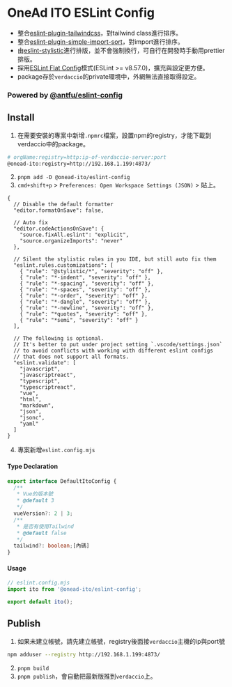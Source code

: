 # OneAd ITO ESLint Config

* 整合[eslint-plugin-tailwindcss](https://github.com/francoismassart/eslint-plugin-tailwindcss)，對tailwind class進行排序。
* 整合[eslint-plugin-simple-import-sort](https://github.com/lydell/eslint-plugin-simple-import-sort)，對import進行排序。
* 由[eslint-stylistic](https://github.com/eslint-stylistic/eslint-stylistic)進行排版，並不會強制換行，可自行在開發時手動用prettier排版。
* 採用[ESLint Flat Config](https://eslint.org/docs/latest/use/configure/configuration-files)模式(ESLint >= v8.57.0)，擴充與設定更方便。
* package存於`verdaccio`的private環境中，外網無法直接取得設定。

### Powered by [@antfu/eslint-config](https://github.com/antfu/eslint-config/tree/main)

## Install
1. 在需要安裝的專案中新增`.npmrc`檔案，設置npm的registry，才能下載到verdaccio中的package。
```bash
# orgName:registry=http:ip-of-verdaccio-server:port
@onead-ito:registry=http://192.168.1.199:4873/
```
2. `pnpm add -D @onead-ito/eslint-config`
3. `cmd+shift+p` > `Preferences: Open Workspace Settings (JSON)` > 貼上。
```jsonc
{
  // Disable the default formatter
  "editor.formatOnSave": false,

  // Auto fix
  "editor.codeActionsOnSave": {
    "source.fixAll.eslint": "explicit",
    "source.organizeImports": "never"
  },

  // Silent the stylistic rules in you IDE, but still auto fix them
  "eslint.rules.customizations": [
    { "rule": "@stylistic/*", "severity": "off" },
    { "rule": "*-indent", "severity": "off" },
    { "rule": "*-spacing", "severity": "off" },
    { "rule": "*-spaces", "severity": "off" },
    { "rule": "*-order", "severity": "off" },
    { "rule": "*-dangle", "severity": "off" },
    { "rule": "*-newline", "severity": "off" },
    { "rule": "*quotes", "severity": "off" },
    { "rule": "*semi", "severity": "off" }
  ],

  // The following is optional.
  // It's better to put under project setting `.vscode/settings.json`
  // to avoid conflicts with working with different eslint configs
  // that does not support all formats.
  "eslint.validate": [
    "javascript",
    "javascriptreact",
    "typescript",
    "typescriptreact",
    "vue",
    "html",
    "markdown",
    "json",
    "jsonc",
    "yaml"
  ]
}
```
4. 專案新增`eslint.config.mjs`
#### Type Declaration
```ts
export interface DefaultItoConfig {
  /**
   * Vue的版本號
   * @default 3
   */
  vueVersion?: 2 | 3;
  /**
   * 是否有使用Tailwind
   * @default false
   */
  tailwind?: boolean;[內碼] 
}
```

#### Usage
```js
// eslint.config.mjs
import ito from '@onead-ito/eslint-config';

export default ito();
```

## Publish
1. 如果未建立帳號，請先建立帳號，registry後面接`verdaccio`主機的ip與port號
```bash
npm adduser --registry http://192.168.1.199:4873/
```
2. `pnpm build`
3. `pnpm publish`，會自動把最新版推到`verdaccio`上。
